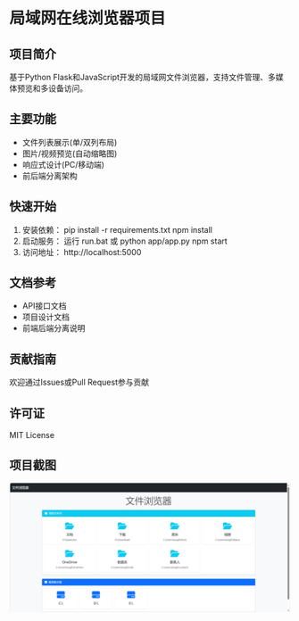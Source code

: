# 局域网在线浏览器项目
## 项目简介
基于Python Flask和JavaScript开发的局域网文件浏览器，支持文件管理、多媒体预览和多设备访问。

## 主要功能
- 文件列表展示(单/双列布局)
- 图片/视频预览(自动缩略图)
- 响应式设计(PC/移动端)
- 前后端分离架构
## 快速开始
1. 安装依赖：
   pip install -r requirements.txt
   npm install
2. 启动服务：
    运行 run.bat
    或
        python app/app.py
        npm start
3. 访问地址： http://localhost:5000

## 文档参考
- API接口文档
- 项目设计文档
- 前端后端分离说明

## 贡献指南
欢迎通过Issues或Pull Request参与贡献

## 许可证
MIT License

## 项目截图
![首页预览](./Resource/首页截图.png)